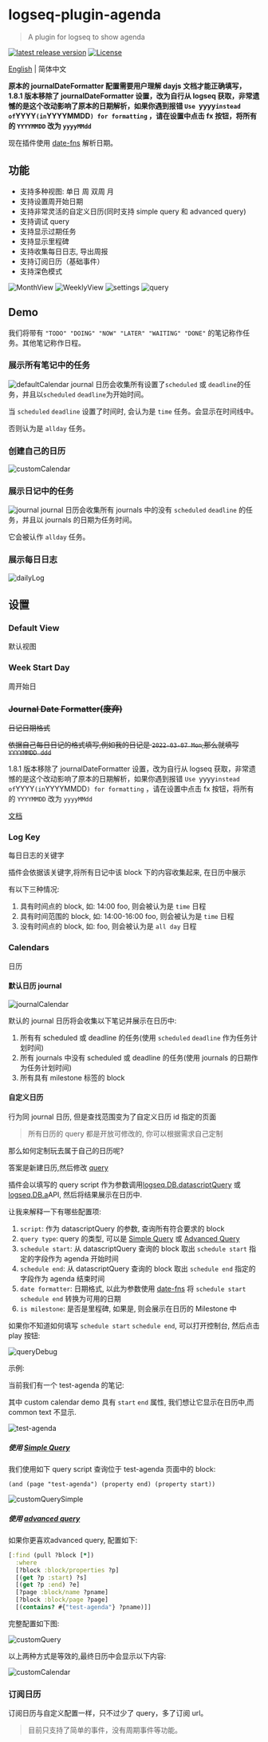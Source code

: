 # logseq-plugin-agenda
> A plugin for logseq to show agenda

[![latest release version](https://img.shields.io/github/v/release/haydenull/logseq-plugin-agenda)](https://github.com/haydenull/logseq-plugin-agenda/releases)
[![License](https://img.shields.io/github/license/haydenull/logseq-plugin-agenda?color=blue)](https://github.com/haydenull/logseq-plugin-agenda/blob/main/LICENSE)

[English](./README.md) | 简体中文

**原本的 journalDateFormatter 配置需要用户理解 dayjs 文档才能正确填写，1.8.1 版本移除了 journalDateFormatter 设置，改为自行从 logseq 获取，非常遗憾的是这个改动影响了原本的日期解析，如果你遇到报错 `Use `yyyy` instead of `YYYY` (in `YYYYMMDD`) for formatting` ，请在设置中点击 fx 按钮，将所有的 `YYYYMMDD` 改为 `yyyyMMdd`**

现在插件使用 [date-fns](https://date-fns.org/v2.28.0/docs/parse) 解析日期。

## 功能
- 支持多种视图: 单日 周 双周 月
- 支持设置周开始日期
- 支持非常灵活的自定义日历(同时支持 simple query 和 advanced query)
- 支持调试 query
- 支持显示过期任务
- 支持显示里程碑
- 支持收集每日日志, 导出周报
- 支持订阅日历（基础事件）
- 支持深色模式

![MonthView](./screenshots/monthView.png)
![WeeklyView](./screenshots/weeklyView.png)
![settings](./screenshots/settings.png)
![query](./screenshots/query.png)

## Demo

我们将带有 `"TODO" "DOING" "NOW" "LATER" "WAITING" "DONE"` 的笔记称作任务。其他笔记称作日程。
### 展示所有笔记中的任务
![defaultCalendar](./screenshots/defaultCalendar.gif)
journal 日历会收集所有设置了`scheduled` 或 `deadline`的任务，并且以`scheduled` `deadline`为开始时间。

当 `scheduled` `deadline` 设置了时间时, 会认为是 `time` 任务。会显示在时间线中。

否则认为是 `allday` 任务。

### 创建自己的日历
![customCalendar](./screenshots/customCalendar.gif)

### 展示日记中的任务
![journal](./screenshots/journal.gif)
journal 日历会收集所有 journals 中的没有 `scheduled` `deadline` 的任务，并且以 journals 的日期为任务时间。

它会被认作 `allday` 任务。

### 展示每日日志
![dailyLog](./screenshots/dailyLog.gif)

## 设置

### Default View
默认视图

### Week Start Day
周开始日

### ~~Journal Date Formatter(废弃)~~
~~日记日期格式~~

~~依据自己每日日记的格式填写,例如我的日记是 `2022-03-07 Mon`,那么就填写 `YYYYMMDD ddd`~~

1.8.1 版本移除了 journalDateFormatter 设置，改为自行从 logseq 获取，非常遗憾的是这个改动影响了原本的日期解析，如果你遇到报错 `Use `yyyy` instead of `YYYY` (in `YYYYMMDD`) for formatting` ，请在设置中点击 fx 按钮，将所有的 `YYYYMMDD` 改为 `yyyyMMdd`

[文档](https://day.js.org/docs/en/display/format)

### Log Key
每日日志的关键字

插件会依据该关键字,将所有日记中该 block 下的内容收集起来, 在日历中展示

有以下三种情况:
1. 具有时间点的 block, 如: 14:00 foo, 则会被认为是 `time` 日程
3. 具有时间范围的 block, 如: 14:00-16:00 foo, 则会被认为是 `time` 日程
2. 没有时间点的 block, 如: foo, 则会被认为是 `all day` 日程

### Calendars
日历

#### 默认日历 journal

![journalCalendar](./screenshots/JournalCalendar.png)

默认的 journal 日历将会收集以下笔记并展示在日历中:
1. 所有有 scheduled 或 deadline 的任务(使用 `scheduled` `deadline` 作为任务计划时间)
2. 所有 journals 中没有 scheduled 或 deadline 的任务(使用 journals 的日期作为任务计划时间)
3. 所有具有 milestone 标签的 block

#### 自定义日历
行为同 journal 日历, 但是查找范围变为了自定义日历 id 指定的页面

> 所有日历的 query 都是开放可修改的, 你可以根据需求自己定制

那么如何定制玩去属于自己的日历呢?

答案是新建日历,然后修改 [query](https://logseq.github.io/#/page/Queries)

插件会以填写的 query script 作为参数调用[logseq.DB.datascriptQuery](https://logseq.github.io/plugins/interfaces/IDBProxy.html#datascriptQuery) 或 [logseq.DB.a](https://logseq.github.io/plugins/interfaces/IDBProxy.html#q)API, 然后将结果展示在日历中.

让我来解释一下有哪些配置项:
1. `script`: 作为 datascriptQuery 的参数, 查询所有符合要求的 block
2. `query type`: query 的类型, 可以是 [Simple Query](https://logseq.github.io/#/page/Queries) 或 [Advanced Query](https://logseq.github.io/#/page/AdvancedQueries)
2. `schedule start`: 从 datascriptQuery 查询的 block 取出 `schedule start` 指定的字段作为 agenda 开始时间
3. `schedule end`: 从 datascriptQuery 查询的 block 取出 `schedule end` 指定的字段作为 agenda 结束时间
4. `date formatter`: 日期格式, 以此为参数使用 [date-fns](https://date-fns.org/v2.28.0/docs/parse) 将 `schedule start` `schedule end` 转换为可用的日期
5. `is milestone`: 是否是里程碑, 如果是, 则会展示在日历的 Milestone 中

如果你不知道如何填写 `schedule start` `schedule end`, 可以打开控制台, 然后点击 play 按钮:

![queryDebug](./screenshots/queryDebug.png)

示例:

当前我们有一个 test-agenda 的笔记:

其中 custom calendar demo 具有 `start` `end` 属性, 我们想让它显示在日历中,而 common text 不显示.

![test-agenda](./screenshots/test-agenda.png)


##### 使用 [Simple Query](https://logseq.github.io/#/page/Queries)

我们使用如下 query script 查询位于 test-agenda 页面中的 block:

`(and (page "test-agenda") (property end) (property start))`

![customQuerySimple](./screenshots/customQuerySimple.png)

##### 使用 [advanced query](https://logseq.github.io/#/page/advanced%20queries)

如果你更喜欢advanced query, 配置如下:

```clojure
[:find (pull ?block [*])
  :where
  [?block :block/properties ?p]
  [(get ?p :start) ?s]
  [(get ?p :end) ?e]
  [?page :block/name ?pname]
  [?block :block/page ?page]
  [(contains? #{"test-agenda"} ?pname)]]
```

完整配置如下图:

![customQuery](./screenshots/customQuery.png)

以上两种方式是等效的,最终日历中会显示以下内容:

![customCalendar](./screenshots/customQueryCalendar.png)

### 订阅日历
订阅日历与自定义配置一样，只不过少了 query，多了订阅 url。

> 目前只支持了简单的事件，没有周期事件等功能。
